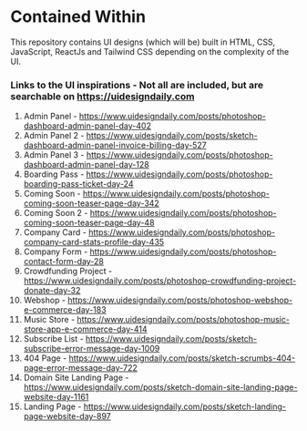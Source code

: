 # Contained Within

This repository contains UI designs (which will be) built in HTML, CSS, JavaScript, ReactJs and Tailwind CSS depending on the complexity of the UI.

### Links to the UI inspirations - Not all are included, but are searchable on https://uidesigndaily.com

1. Admin Panel - https://www.uidesigndaily.com/posts/photoshop-dashboard-admin-panel-day-402
2. Admin Panel 2 - https://www.uidesigndaily.com/posts/sketch-dashboard-admin-panel-invoice-billing-day-527
3. Admin Panel 3 - https://www.uidesigndaily.com/posts/photoshop-dashboard-admin-panel-day-128
4. Boarding Pass - https://www.uidesigndaily.com/posts/photoshop-boarding-pass-ticket-day-24
5. Coming Soon - https://www.uidesigndaily.com/posts/photoshop-coming-soon-teaser-page-day-342
6. Coming Soon 2 - https://www.uidesigndaily.com/posts/photoshop-coming-soon-teaser-page-day-48
7. Company Card - https://www.uidesigndaily.com/posts/photoshop-company-card-stats-profile-day-435
8. Company Form - https://www.uidesigndaily.com/posts/photoshop-contact-form-day-28
9. Crowdfunding Project - https://www.uidesigndaily.com/posts/photoshop-crowdfunding-project-donate-day-32
10. Webshop - https://www.uidesigndaily.com/posts/photoshop-webshop-e-commerce-day-183
11. Music Store - https://www.uidesigndaily.com/posts/photoshop-music-store-app-e-commerce-day-414
12. Subscribe List - https://www.uidesigndaily.com/posts/sketch-subscribe-error-message-day-1009
13. 404 Page - https://www.uidesigndaily.com/posts/sketch-scrumbs-404-page-error-message-day-722
14. Domain Site Landing Page - https://www.uidesigndaily.com/posts/sketch-domain-site-landing-page-website-day-1161
15. Landing Page - https://www.uidesigndaily.com/posts/sketch-landing-page-website-day-897
